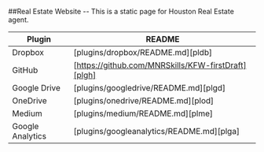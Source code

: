 ##Real Estate Website
-- This is a static page for Houston Real Estate agent.

| Plugin           | README                                              |
| ---------------- | --------------------------------------------------- |
| Dropbox          | [plugins/dropbox/README.md][pldb]                   |
| GitHub           | [https://github.com/MNRSkills/KFW-firstDraft][plgh] |
| Google Drive     | [plugins/googledrive/README.md][plgd]               |
| OneDrive         | [plugins/onedrive/README.md][plod]                  |
| Medium           | [plugins/medium/README.md][plme]                    |
| Google Analytics | [plugins/googleanalytics/README.md][plga]           |
